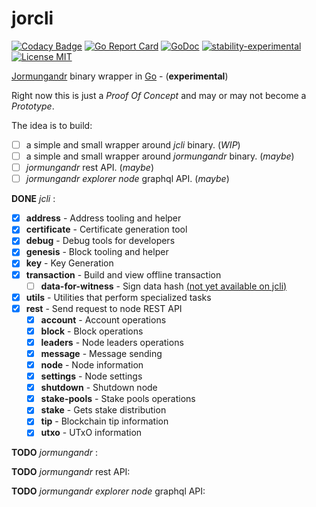 # jorcli

[![Codacy Badge](https://api.codacy.com/project/badge/Grade/fb345d4e21584e38b13695438c733c79)](https://www.codacy.com/app/rinor/jorcli?utm_source=github.com&amp;utm_medium=referral&amp;utm_content=rinor/jorcli&amp;utm_campaign=Badge_Grade)
[![Go Report Card](https://goreportcard.com/badge/github.com/rinor/jorcli)](https://goreportcard.com/report/github.com/rinor/jorcli)
[![GoDoc](https://godoc.org/github.com/rinor/jorcli?status.svg)](https://godoc.org/github.com/rinor/jorcli)
[![stability-experimental](https://img.shields.io/badge/stability-experimental-orange.svg)](https://github.com/emersion/stability-badges#experimental)
[![License MIT](https://img.shields.io/badge/license-MIT-lightgrey.svg?style=flat)](LICENSE)

[Jormungandr](https://github.com/input-output-hk/jormungandr) binary wrapper in [Go](https://golang.org/) - (**experimental**)

Right now this is just a *Proof Of Concept* and may or may not become a *Prototype*.

The idea is to build:
 - [ ] a simple and small wrapper around *jcli* binary. (*WIP*)
 - [ ] a simple and small wrapper around *jormungandr* binary. (*maybe*)
 - [ ] *jormungandr* rest API. (*maybe*)
 - [ ] *jormungandr explorer node* graphql API. (*maybe*)

**DONE** *jcli* :
- [x] **address** - Address tooling and helper
- [x] **certificate** - Certificate generation tool
- [x] **debug** - Debug tools for developers
- [x] **genesis** - Block tooling and helper
- [x] **key** - Key Generation
- [x] **transaction** - Build and view offline transaction
  - [ ] **data-for-witness** - Sign data hash [(not yet available on jcli)](https://github.com/input-output-hk/jormungandr/issues/674)
- [x] **utils** - Utilities that perform specialized tasks
- [x] **rest** - Send request to node REST API
  - [x] **account** - Account operations
  - [x] **block** - Block operations
  - [x] **leaders** - Node leaders operations
  - [x] **message** - Message sending
  - [x] **node** - Node information
  - [x] **settings** - Node settings
  - [x] **shutdown** - Shutdown node
  - [x] **stake-pools** - Stake pools operations
  - [x] **stake** - Gets stake distribution
  - [x] **tip** - Blockchain tip information
  - [x] **utxo** - UTxO information

**TODO** *jormungandr* :

**TODO** *jormungandr* rest API:

**TODO** *jormungandr explorer node* graphql API:
